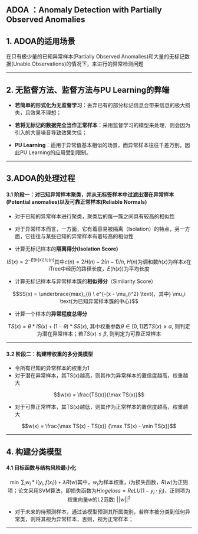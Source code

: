 ## ADOA ：Anomaly Detection with Partially Observed Anomalies

## 1. ADOA的适用场景
在只有极少量的已知异常样本(Partially Observed Anomalies)和大量的无标记数据(Unable Observations)的情况下，来进行的异常检测问题

---

## 2. 无监督方法、监督方法与PU Learning的弊端

- **若简单的形式化为无监督学习**：丢弃已有的部分标记信息会带来信息的极大损失，且效果不理想；

- **若将无标记的数据完全当作正常样本**：采用监督学习的模型来处理，则会因为引入的大量噪音导致效果欠佳；

- **PU Learning**：适用于异常值基本相似的场景，而异常样本往往千差万别，因此PU Learning的应用受到限制。

---

## 3.ADOA的处理过程

#### 3.1 阶段一：对已知异常样本聚类，并从无标签样本中过滤出潜在异常样本(Potential anomalies)**以及**可靠正常样本(Reliable Normals)

- 对于已知的异常样本进行聚类，聚类后的每一簇之间具有较高的相似性

- 对于异常样本而言，一方面，它有着容易被隔离（Isolation）的特点，另一方面，它往往与某些已知的异常样本有着较高的相似性
 
- 计算无标记样本的**隔离得分(Isolation Score)**
   
```math
IS(x) = 2 ^{-E(h(x)) / c(n)}

\text{其中$c(n) = 2H(n) - 2(n-1)/n,\ H(n)$为调和数} 

\text{$h(x)$为样本$x$在iTree中经历的路径长度，$E(h(x))$为平均长度}
```

- 计算无标记样本与异常样本簇的**相似得分**（Similarity Score）
```math
SS(x) = \underbrace{max}_{i} \ e^{-(x - \mu_i)^2}
\text{，其中} \mu_i \text{为已知异常样本簇的中心}
```

- 计算一个样本的**异常程度总得分**
```math
TS(x) = \theta * IS(x) + (1-\theta) * SS(x)
\text{, 其中权重参数} \theta \in [0, 1]

\text{若$TS(x) \geq \alpha$,\ 则判定为潜在异常样本；} 
\text{若$TS(x) \leq \beta$,\  则判定为可靠正常样本}
```
---

#### 3.2 阶段二：构建带权重的多分类模型

- 令所有已知的异常样本的权重为1
- 对于潜在异常样本，其TS(x)越高，则其作为异常样本的置信度越高，权重越大
   
```math
w(x) = \frac{TS(x)}{\max TS(x)}
```
- 对于可靠正常样本，其TS(x)越低，则其作为正常样本的置信度越高，权重越大

```math
w(x) = \frac{\max TS(x) - TS(x)} {\max TS(x) - \min TS(x)}
```
---

## 4. 构建分类模型

#### 4.1 目标函数与结构风险最小化

```math
\min\ \sum_{i} w_i * l(y_i, f(x_i)) + \lambda R(w) 
\text{其中，$w_i$为样本权重，$l$为损失函数，$R(w)$为正则项；}

\text{论文采用SVM算法，即损失函数为$Hingeloss=ReLU(1-y_i \cdot \hat{y}_i$)，正则项为权重向量$w$的L2范数: $||w||^2$}
```

- 对于未来的待预测样本，通过该模型预测其所属类别，若样本被分类到任何异常类，则将其视为异常样本，否则，视为正常样本；

---
